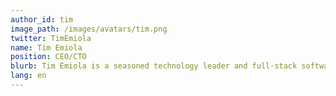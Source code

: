 ```yaml
---
author_id: tim
image_path: /images/avatars/tim.png
twitter: TimEmiola
name: Tim Emiola
position: CEO/CTO
blurb: Tim Emiola is a seasoned technology leader and full-stack software engineer that likes to take on new challenges. <br>He is a Xoogler and a founder @ChallengeHub.
lang: en
---
```

